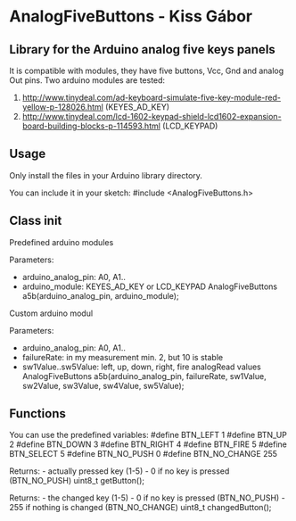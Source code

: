 # AnalogFiveButtons - Kiss Gábor

Library for the Arduino analog five keys panels
-----------------------------------------------

It is compatible with modules, they have five buttons, Vcc, Gnd and analog Out pins.
Two arduino modules are tested:
1. http://www.tinydeal.com/ad-keyboard-simulate-five-key-module-red-yellow-p-128026.html (KEYES_AD_KEY)
2. http://www.tinydeal.com/lcd-1602-keypad-shield-lcd1602-expansion-board-building-blocks-p-114593.html (LCD_KEYPAD)


Usage
-----
Only install the files in your Arduino library directory.

You can include it in your sketch:
#include <AnalogFiveButtons.h>


Class init
----------

Predefined arduino modules

Parameters:
- arduino_analog_pin: A0, A1..
- arduino_module: KEYES_AD_KEY or LCD_KEYPAD
AnalogFiveButtons a5b(arduino_analog_pin, arduino_module);


Custom arduino modul

Parameters:
- arduino_analog_pin: A0, A1..
- failureRate: in my measurement min. 2, but 10 is stable
- sw1Value..sw5Value: left, up, down, right, fire analogRead values
AnalogFiveButtons a5b(arduino_analog_pin, failureRate, sw1Value, sw2Value, sw3Value, sw4Value, sw5Value);


Functions
---------

You can use the predefined variables:
#define BTN_LEFT 				1
#define BTN_UP 					2
#define BTN_DOWN 				3
#define BTN_RIGHT				4
#define BTN_FIRE				5
#define BTN_SELECT			5
#define BTN_NO_PUSH			0
#define BTN_NO_CHANGE	255


Returns:		- actually pressed key (1-5)
					  - 0 if no key is pressed (BTN_NO_PUSH)
uint8_t getButton();


Returns: 	- the changed key (1-5) 
					- 0 if no key is pressed (BTN_NO_PUSH)
					- 255 if nothing is changed (BTN_NO_CHANGE)
uint8_t changedButton();

